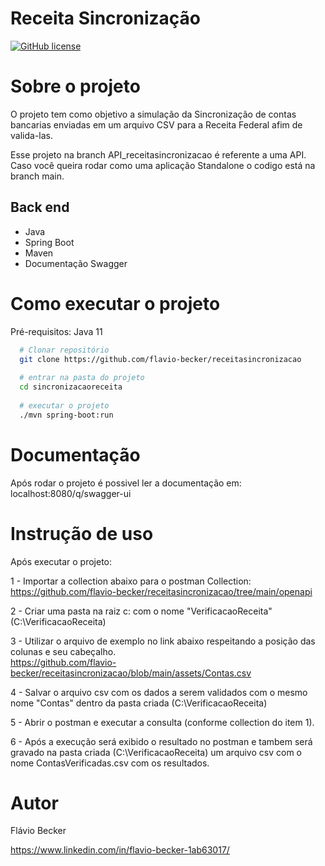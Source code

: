 # Receita Sincronização
<a href="https://github.com/flavio-becker/receitasincronizacao/blob/main/LICENSE"><img alt="GitHub license" src="https://img.shields.io/github/license/flavio-becker/receitasincronizacao"></a>

# Sobre o projeto
O projeto tem como objetivo a simulação da Sincronização de contas bancarias enviadas em um arquivo CSV para a Receita Federal afim de valida-las.

Esse projeto na branch API_receitasincronizacao é referente a uma API. Caso você queira rodar como uma aplicação Standalone o codigo está na branch main.

## Back end
* Java
* Spring Boot
* Maven
* Documentação Swagger


# Como executar o projeto

Pré-requisitos: Java 11

```bash
  # Clonar repositório
  git clone https://github.com/flavio-becker/receitasincronizacao
  
  # entrar na pasta do projeto
  cd sincronizacaoreceita
  
  # executar o projeto
  ./mvn spring-boot:run
```  
  
  # Documentação
  Após rodar o projeto é possivel ler a documentação em: localhost:8080/q/swagger-ui
  
  
  # Instrução de uso
  
  Após executar o projeto:
  
  1 - Importar a collection abaixo para o postman
  Collection: https://github.com/flavio-becker/receitasincronizacao/tree/main/openapi
  
  2 - Criar uma pasta na raiz c: com o nome "VerificacaoReceita" (C:\VerificacaoReceita)
  
  3 - Utilizar o arquivo de exemplo no link abaixo respeitando a posição das colunas e seu cabeçalho.   
  https://github.com/flavio-becker/receitasincronizacao/blob/main/assets/Contas.csv
  
  4 - Salvar o arquivo csv com os dados a serem validados com o mesmo nome "Contas" dentro da pasta criada (C:\VerificacaoReceita)
  
  5 - Abrir o postman e executar a consulta (conforme collection do item 1).
  
  6 - Após a execução será exibido o resultado no postman e tambem será gravado na pasta criada (C:\VerificacaoReceita) um arquivo csv com o nome ContasVerificadas.csv com os resultados.
  
  
  # Autor
  Flávio Becker
  
  https://www.linkedin.com/in/flavio-becker-1ab63017/
